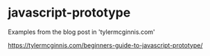 # javascript-prototype

Examples from the blog post in 'tylermcginnis.com'


https://tylermcginnis.com/beginners-guide-to-javascript-prototype/
